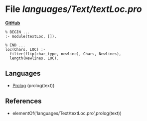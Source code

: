 # File _languages/Text/textLoc.pro_
**[GitHub](https://github.com/softlang/yas/blob/master/languages/Text/textLoc.pro)**
```
% BEGIN ...
:- module(textLoc, []).

% END ...
loc(Chars, LOC) :-
  filter(flip(char_type, newline), Chars, Newlines),
  length(Newlines, LOC).
```

## Languages
* [Prolog](../languages/Prolog.md) (prolog(text))

## References
* elementOf('languages/Text/textLoc.pro',prolog(text))
